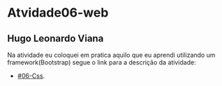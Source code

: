 # Atvidade06-web
## Hugo Leonardo Viana
Na atividade eu coloquei em pratica aquilo que eu aprendi utilizando um framework(Bootstrap)
segue o link para a descrição da atividade:
- [#06-Css](https://arthurporto.notion.site/06-Frameworks-CSS-205ad7935ba7460994a19d1ce28909ac).
